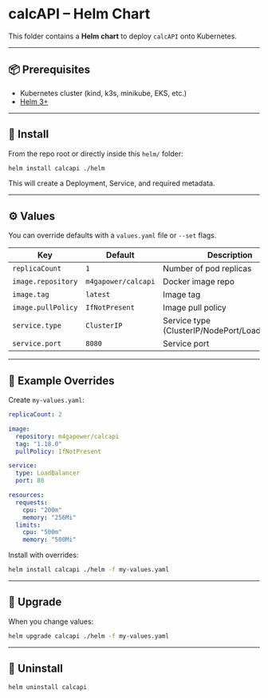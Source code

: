 # calcAPI – Helm Chart

This folder contains a **Helm chart** to deploy `calcAPI` onto Kubernetes.

---

## 📦 Prerequisites
- Kubernetes cluster (kind, k3s, minikube, EKS, etc.)
- [Helm 3+](https://helm.sh/docs/intro/install/)

---

## 🚀 Install

From the repo root or directly inside this `helm/` folder:

```bash
helm install calcapi ./helm
```

This will create a Deployment, Service, and required metadata.

---

## ⚙️ Values

You can override defaults with a `values.yaml` file or `--set` flags.

| Key              | Default                | Description                     |
|------------------|------------------------|---------------------------------|
| `replicaCount`   | `1`                    | Number of pod replicas          |
| `image.repository` | `m4gapower/calcapi`  | Docker image repo               |
| `image.tag`      | `latest`               | Image tag                       |
| `image.pullPolicy` | `IfNotPresent`       | Image pull policy               |
| `service.type`   | `ClusterIP`            | Service type (ClusterIP/NodePort/LoadBalancer) |
| `service.port`   | `8080`                 | Service port                    |


---

## 📝 Example Overrides

Create `my-values.yaml`:

```yaml
replicaCount: 2

image:
  repository: m4gapower/calcapi
  tag: "1.18.0"
  pullPolicy: IfNotPresent

service:
  type: LoadBalancer
  port: 80

resources:
  requests:
    cpu: "200m"
    memory: "256Mi"
  limits:
    cpu: "500m"
    memory: "500Mi"
```

Install with overrides:

```bash
helm install calcapi ./helm -f my-values.yaml
```

---

## 🔄 Upgrade

When you change values:

```bash
helm upgrade calcapi ./helm -f my-values.yaml
```

---

## 🧹 Uninstall

```bash
helm uninstall calcapi
```

